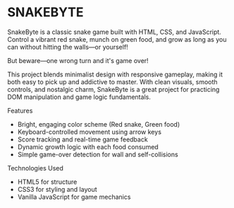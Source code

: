 # SNAKEBYTE
SnakeByte is a classic snake game built with HTML, CSS, and JavaScript. Control a vibrant red snake, munch on green food, and grow as long as you can without hitting the walls—or yourself!

But beware—one wrong turn and it's game over!

This project blends minimalist design with responsive gameplay, making it both easy to pick up and addictive to master. With clean visuals, smooth controls, and nostalgic charm, SnakeByte is a great project for practicing DOM manipulation and game logic fundamentals.

Features
- Bright, engaging color scheme (Red snake, Green food)
- Keyboard-controlled movement using arrow keys
- Score tracking and real-time game feedback
- Dynamic growth logic with each food consumed
- Simple game-over detection for wall and self-collisions

Technologies Used
- HTML5 for structure
- CSS3 for styling and layout
- Vanilla JavaScript for game mechanics
